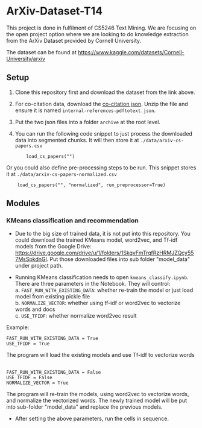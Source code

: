 # ArXiv-Dataset-T14

This project is done in fulfilment of CS5246 Text Mining. We are focusing on the open project option where we are looking to do knowledge extraction from the ArXiv Dataset provided by Cornell University.

The dataset can be found at https://www.kaggle.com/datasets/Cornell-University/arxiv

## Setup
1. Clone this repository first and download the dataset from the link above.

2. For co-citation data, download the [co-citation json](https://github.com/mattbierbaum/arxiv-public-datasets/releases/download/v0.2.0/internal-references-v0.2.0-2019-03-01.json.gz). Unzip the file and ensure it is named ```internal-references-pdftotext.json```.

3. Put the two json files into a folder ```archive``` at the root level.

4. You can run the following code snippet to just process the downloaded data into segmented chunks. It will then store it at ```./data/arxiv-cs-papers.csv```
    ```
        load_cs_papers("")
    ```

Or you could also define pre-processing steps to be run. This snippet stores it at ```./data/arxiv-cs-papers-normalized.csv```
```
    load_cs_papers("", "normalized", run_preprocessor=True)
```

## Modules ##
### KMeans classification and recommendation ###
- Due to the big size of trained data, it is not put into this repository. You could download the trained KMeans model, word2vec, and Tf-idf models from the Google Drive:<br>https://drive.google.com/drive/u/1/folders/1SkgvFmTrqfRzHRMJZQcy557MsSpkdnGl. Put those downloaded files into sub folder "model_data" under project path.

- Running KMeans classification needs to open `kmeans_classify.ipynb`.<br>
There are three parameters in the Notebook. They will control:<br>
a. `FAST_RUN_WITH_EXISTING_DATA`: whether re-train the model or just load model from existing pickle file<br>
b. `NORMALIZE_VECTOR`: whether using tf-idf or word2vec to vectorize words and docs<br>
c. `USE_TFIDF`: whether normalize word2vec result<br>

Example:<br>
```
FAST_RUN_WITH_EXISTING_DATA = True
USE_TFIDF = True
```
The program will load the existing models and use Tf-idf to vectorize words<br><br>

```
FAST_RUN_WITH_EXISTING_DATA = False
USE_TFIDF = False
NORMALIZE_VECTOR = True
```
The program will re-train the models, using word2vec to vectorize words, and normalize the vectorized words. The newly trained model will be put into sub-folder "model_data" and replace the previous models. <br>
- After setting the above parameters, run the cells in sequence. <br>

